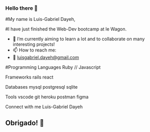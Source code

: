 ### Hello there 👋

#My name is Luis-Gabriel Dayeh, 

#I have just finished the Web-Dev bootcamp at le Wagon.
- 🔭 I’m currently aiming to learn a lot and to collaborate on many interesting projects!
- 📫 How to reach me: 
- 📩 luisgabriel.dayeh@gmail.com

#Programming Languages
Ruby // Javascript


Frameworks
rails react

Databases
mysql postgresql sqlite

Tools
vscode git heroku postman figma

Connect with me
Luis-Gabriel Dayeh

## Obrigado! 🤙
